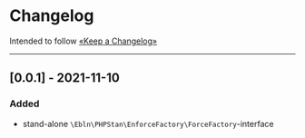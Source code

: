 Changelog
=========

Intended to follow [«Keep a Changelog»](https://keepachangelog.com/en/)

----

## [0.0.1] - 2021-11-10

### Added

- stand-alone `\Ebln\PHPStan\EnforceFactory\ForceFactory`-interface
